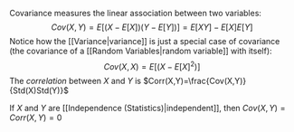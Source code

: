 Covariance measures the linear association between two variables:
$$Cov(X,Y)=E[(X-E[X])(Y-E[Y])]=E[XY]-E[X]E[Y]$$
Notice how the [[Variance|variance]] is just a special case of covariance (the covariance of a [[Random Variables|random variable]] with itself):
$$Cov(X,X)=E[(X-E[X]^2)]$$
The *correlation* between $X$ and $Y$ is $Corr(X,Y)=\frac{Cov(X,Y)}{Std(X)Std(Y)}$

If $X$ and $Y$ are [[Independence (Statistics)|independent]], then $Cov(X,Y)=Corr(X,Y)=0$
